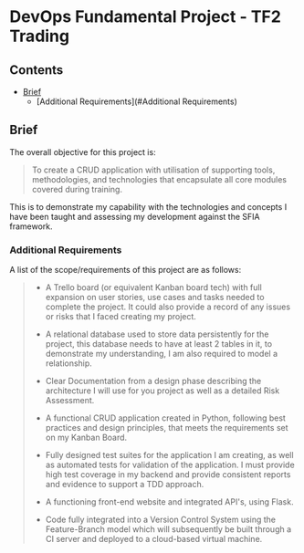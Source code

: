 # DevOps Fundamental Project - TF2 Trading

## Contents

- [Brief](#Brief)
  - [Additional Requirements](#Additional Requirements)

## Brief

The overall objective for this project is:

> To create a CRUD application with utilisation of supporting tools, methodologies, and technologies that encapsulate all core modules covered during training.

This is to demonstrate my capability with the technologies and concepts I have been taught and assessing my development against the SFIA framework. 

### Additional Requirements

A list of the scope/requirements of this project are as follows:

> - A Trello board (or equivalent Kanban board tech) with full expansion on user stories, use cases and tasks needed to complete the project. It could also provide a record of any issues or risks that I faced creating my project.
>
> - A relational database used to store data persistently for the project, this database needs to have at least 2 tables in it, to demonstrate my understanding, I am also required to model a relationship.
>
> - Clear Documentation from a design phase describing the architecture I will use for you project as well as a detailed Risk Assessment. 
>
> - A functional CRUD application created in Python, following best practices and design principles, that meets the requirements set on my Kanban Board.
>
> - Fully designed test suites for the application I am creating, as well as automated tests for validation of the application. I must provide high test coverage in my backend and provide consistent reports and evidence to support a TDD approach.
>
> - A functioning front-end website and integrated API's, using Flask.
>
> - Code fully integrated into a Version Control System using the Feature-Branch model which will subsequently be built through a CI server and deployed to a cloud-based virtual machine.
